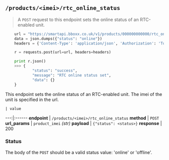 ## `/products/<imei>/rtc_online_status`

> A `POST` request to this endpoint sets the online status of an RTC-enabled unit.

```python
    url = "https://smartapi.bboxx.co.uk/v1/products/000000000000/rtc_online_status"
    data = json.dumps({"status": "online"})
    headers = {'Content-Type': 'application/json', 'Authorization': 'Token token=' + A_VALID_TOKEN}

    r = requests.post(url=url, headers=headers)

    print r.json()
    >>> {
            "status": "success",
            "message": "RTC online status set",
            "data": {}
    }
```

This endpoint sets the online status of an RTC-enabled unit. The imei of the unit is specified in the url.

    | value 
---:|:------
__endpoint__ | `/products/<imei>/rtc_online_status`
__method__ | `POST`
__url_params__ | `product_imei` _(str)_
__payload__ | `{"status": <status>}`
__response__ | 200

### Status
The body of the `POST` should be a valid status value: 'online' or 'offline'.
